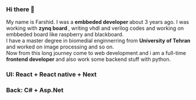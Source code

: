 ### Hi there 👋

My name is Farshid. I was a <b> embbeded developer </b> about 3 years ago. I was working with <b> zynq board </b>, writing vhdl and verilog codes and working on embbeded board like raspberry and blackboard.<br/> I have a master degree in biomedial enginnerring from <b> University of Tehran </b> and worked on image processing and so on. <br/> Now from this long journey come to web development and i am a full-time <b> frontend developer </b> and also work some backend stuff with python.

### UI: React + React native + Next
### Back: C# + Asp.Net

<!--
**bashidagha/bashidagha** is a ✨ _special_ ✨ repository because its `README.md` (this file) appears on your GitHub profile.

Here are some ideas to get you started:

- 🔭 I’m currently working on ...
- 🌱 I’m currently learning ...
- 👯 I’m looking to collaborate on ...
- 🤔 I’m looking for help with ...
- 💬 Ask me about ...
- 📫 How to reach me: ...
- 😄 Pronouns: ...
- ⚡ Fun fact: ...
-->
